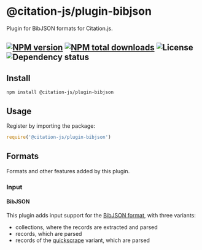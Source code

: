 # @citation-js/plugin-bibjson
Plugin for BibJSON formats for Citation.js.

[![NPM version](https://img.shields.io/npm/v/@citation-js/plugin-bibjson.svg)](https://npmjs.org/package/@citation-js/plugin-bibjson)
[![NPM total downloads](https://img.shields.io/npm/dt/@citation-js/plugin-bibjson.svg)](https://npmcharts.com/compare/@citation-js%2Fplugin-bibjson?minimal=true)
![License](https://img.shields.io/npm/l/@citation-js/plugin-bibjson.svg)
![Dependency status](https://david-dm.org/citation-js/citation-js/status.svg?path=packages%2Fplugin-bibjson)
---

## Install

    npm install @citation-js/plugin-bibjson

## Usage

Register by importing the package:

```js
require('@citation-js/plugin-bibjson')
```

## Formats

Formats and other features added by this plugin.

### Input

#### BibJSON

This plugin adds input support for the [BibJSON format](http://okfnlabs.org/bibjson/), with three variants:

  * collections, where the records are extracted and parsed
  * records, which are parsed
  * records of the [quickscrape](https://github.com/ContentMine/quickscrape) variant, which are parsed 
